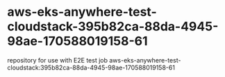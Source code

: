 # aws-eks-anywhere-test-cloudstack-395b82ca-88da-4945-98ae-170588019158-61
repository for use with E2E test job aws-eks-anywhere-test-cloudstack:395b82ca-88da-4945-98ae-170588019158-61
